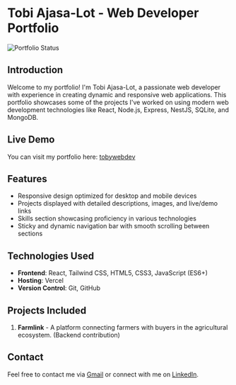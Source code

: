 # Tobi Ajasa-Lot - Web Developer Portfolio

![Portfolio Status](https://img.shields.io/badge/portfolio-live-brightgreen)

## Introduction

Welcome to my portfolio! I'm Tobi Ajasa-Lot, a passionate web developer with experience in creating dynamic and responsive web applications. This portfolio showcases some of the projects I've worked on using modern web development technologies like React, Node.js, Express, NestJS, SQLite, and MongoDB.

## Live Demo

You can visit my portfolio here: [tobywebdev](https://tobywebdev.vercel.app/)

## Features

- Responsive design optimized for desktop and mobile devices
- Projects displayed with detailed descriptions, images, and live/demo links
- Skills section showcasing proficiency in various technologies
- Sticky and dynamic navigation bar with smooth scrolling between sections

## Technologies Used

- **Frontend**: React, Tailwind CSS, HTML5, CSS3, JavaScript (ES6+)
- **Hosting**: Vercel
- **Version Control**: Git, GitHub

## Projects Included

1. **Farmlink** - A platform connecting farmers with buyers in the agricultural ecosystem. (Backend contribution)

## Contact

Feel free to contact me via [Gmail](mailto:tobyajlot@gmail.com) or connect with me on [LinkedIn](https://www.linkedin.com/in/tobi-ajasa-lot-bb05701a7/).

